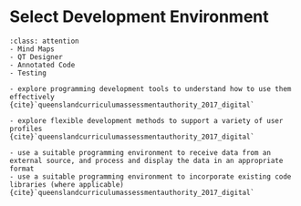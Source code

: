 # Select Development Environment

```{admonition} Tools used:
:class: attention 
- Mind Maps
- QT Designer
- Annotated Code
- Testing
```


```{admonition} Unit 1 subject matter covered:
- explore programming development tools to understand how to use them effectively
{cite}`queenslandcurriculumassessmentauthority_2017_digital`
```

```{admonition} Unit 3 subject matter covered:
- explore flexible development methods to support a variety of user profiles
{cite}`queenslandcurriculumassessmentauthority_2017_digital`
```

```{admonition} Unit 4 subject matter covered:
- use a suitable programming environment to receive data from an external source, and process and display the data in an appropriate format
- use a suitable programming environment to incorporate existing code libraries (where applicable)
{cite}`queenslandcurriculumassessmentauthority_2017_digital`
```